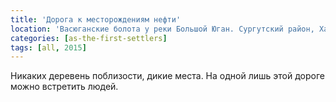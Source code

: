 ```yaml
---
title: 'Дорога к месторождениям нефти'
location: 'Васюганские болота у реки Большой Юган. Сургутский район, Ханты-Мансийский автономный округ, Россия'
categories: [as-the-first-settlers]
tags: [all, 2015]
---
```


Никаких деревень поблизости, дикие места. На одной лишь этой дороге можно встретить людей.